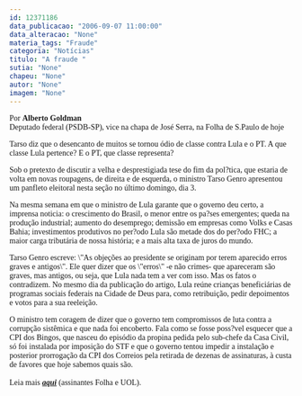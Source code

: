 ```yaml
---
id: 12371186
data_publicacao: "2006-09-07 11:00:00"
data_alteracao: "None"
materia_tags: "Fraude"
categoria: "Notícias"
titulo: "A fraude "
sutia: "None"
chapeu: "None"
autor: "None"
imagem: "None"
---
```

<p><P><FONT face=Verdana>Por <STRONG>Alberto Goldman</STRONG><BR>Deputado federal (PSDB-SP), vice na chapa de José Serra, na Folha de S.Paulo de hoje</FONT></P></p>
<p><P><FONT face=Verdana>Tarso diz que o desencanto de muitos se tornou ódio de classe contra Lula e o PT. A que classe Lula pertence? E o PT, que classe representa?</FONT></P></p>
<p><P><FONT face=Verdana>Sob o pretexto de discutir a velha e desprestigiada tese do fim da pol?tica, que estaria de volta em novas roupagens, de direita e de esquerda, o ministro Tarso Genro apresentou um panfleto eleitoral nesta seção no último domingo, dia 3. </FONT></P></p>
<p><P><FONT face=Verdana>Na mesma semana em que o ministro de Lula garante que o governo deu certo, a imprensa noticia: o crescimento do Brasil, o menor entre os pa?ses emergentes; queda na produção industrial; aumento do desemprego; demissão em empresas como Volks e Casas Bahia; investimentos produtivos no per?odo Lula são metade dos do per?odo FHC; a maior carga tributária de nossa história; e a mais alta taxa de juros do mundo. </FONT></P></p>
<p><P><FONT face=Verdana>Tarso Genro escreve: \"As objeções ao presidente se originam por terem aparecido erros graves e antigos\". Ele quer dizer que os \"erros\" -e não crimes- que apareceram são graves, mas antigos, ou seja, que Lula nada tem a ver com isso. Mas os fatos o contradizem. No mesmo dia da publicação do artigo, Lula reúne crianças beneficiárias de programas sociais federais na Cidade de Deus para, como retribuição, pedir depoimentos e votos para a sua reeleição. </FONT></P></p>
<p><P><FONT face=Verdana>O ministro tem coragem de dizer que o governo tem compromissos de luta contra a corrupção sistêmica e que nada foi encoberto. Fala como se fosse poss?vel esquecer que a CPI dos Bingos, que nasceu do episódio da propina pedida pelo sub-chefe da Casa Civil, só foi instalada por imposição do STF e que o governo tentou impedir a instalação e posterior prorrogação da CPI dos Correios pela retirada de dezenas de assinaturas, à custa de favores que hoje sabemos quais são.<BR><BR>Leia mais <STRONG><EM><A href=\"https://www1.folha.uol.com.br/fsp/opiniao/fz0709200609.htm\" target=_blank>aqui</A></EM></STRONG> (assinantes Folha e UOL).</FONT></P> </p>
